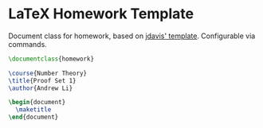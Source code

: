 # LaTeX Homework Template

Document class for homework, based on [jdavis' template](https://github.com/jdavis/latex-homework-template). Configurable via commands.

```tex
\documentclass{homework}

\course{Number Theory}
\title{Proof Set 1}
\author{Andrew Li}

\begin{document}
  \maketitle
\end{document}
```
